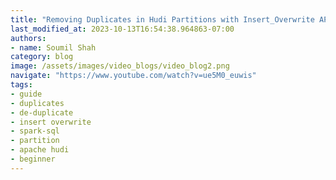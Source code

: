 ```yaml
---
title: "Removing Duplicates in Hudi Partitions with Insert_Overwrite API and Spark SQL"
last_modified_at: 2023-10-13T16:54:38.964863-07:00
authors:
- name: Soumil Shah
category: blog
image: /assets/images/video_blogs/video_blog2.png
navigate: "https://www.youtube.com/watch?v=ue5M0_euwis"
tags:
- guide
- duplicates
- de-duplicate
- insert overwrite
- spark-sql
- partition
- apache hudi
- beginner
---
```

